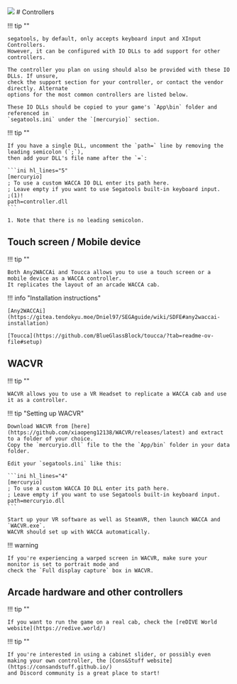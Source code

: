 <img class="header-logo" src="/img/sega/wacca/reverse/logo.png">
# Controllers

!!! tip ""

    segatools, by default, only accepts keyboard input and XInput Controllers. 
    However, it can be configured with IO DLLs to add support for other controllers.

    The controller you plan on using should also be provided with these IO DLLs. If unsure,
    check the support section for your controller, or contact the vendor directly. Alternate
    options for the most common controllers are listed below.

    These IO DLLs should be copied to your game's `App\bin` folder and referenced in
    `segatools.ini` under the `[mercuryio]` section.
    
!!! tip ""

    If you have a single DLL, uncomment the `path=` line by removing the leading semicolon (`;`),
    then add your DLL's file name after the `=`:

    ```ini hl_lines="5"
    [mercuryio]
    ; To use a custom WACCA IO DLL enter its path here.
    ; Leave empty if you want to use Segatools built-in keyboard input.
    ;(1)!
    path=controller.dll
    ```

    1. Note that there is no leading semicolon.

## Touch screen / Mobile device

!!! tip ""

    Both Any2WACCAi and Toucca allows you to use a touch screen or a mobile device as a WACCA controller.
    It replicates the layout of an arcade WACCA cab.

!!! info "Installation instructions"

	[Any2WACCAi](https://gitea.tendokyu.moe/Dniel97/SEGAguide/wiki/SDFE#any2waccai-installation)

    [Toucca](https://github.com/BlueGlassBlock/toucca/?tab=readme-ov-file#setup)

## WACVR

!!! tip ""

    WACVR allows you to use a VR Headset to replicate a WACCA cab and use it as a controller.

!!! tip "Setting up WACVR"

    Download WACVR from [here](https://github.com/xiaopeng12138/WACVR/releases/latest) and extract to a folder of your choice.
    Copy the `mercuryio.dll` file to the the `App/bin` folder in your data folder.

    Edit your `segatools.ini` like this:

    ```ini hl_lines="4"
    [mercuryio]
    ; To use a custom WACCA IO DLL enter its path here.
    ; Leave empty if you want to use Segatools built-in keyboard input.
    path=mercuryio.dll
    ```

    Start up your VR software as well as SteamVR, then launch WACCA and `WACVR.exe`.
    WACVR should set up with WACCA automatically.

!!! warning

    If you're experiencing a warped screen in WACVR, make sure your monitor is set to portrait mode and 
    check the `Full display capture` box in WACVR.

## Arcade hardware and other controllers

!!! tip ""

    If you want to run the game on a real cab, check the [reDIVE World website](https://redive.world/)

!!! tip ""

    If you're interested in using a cabinet slider, or possibly even
    making your own controller, the [Cons&Stuff website](https://consandstuff.github.io/)
    and Discord community is a great place to start!